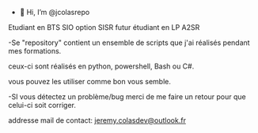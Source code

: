 - 👋 Hi, I’m @jcolasrepo


Etudiant en BTS SIO option SISR 
futur étudiant en LP A2SR

-Se "repository" contient un ensemble de scripts que j'ai réalisés pendant mes formations.

ceux-ci sont réalisés en python, powershell, Bash ou C#.

vous pouvez les utiliser comme bon vous semble.

-SI vous détectez un problème/bug merci de me faire un retour pour que celui-ci soit corriger.



addresse mail de contact: jeremy.colasdev@outlook.fr
